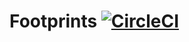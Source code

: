 # Footprints [![CircleCI](https://img.shields.io/circleci/project/github/dannyphillips/footprints.svg)]()

